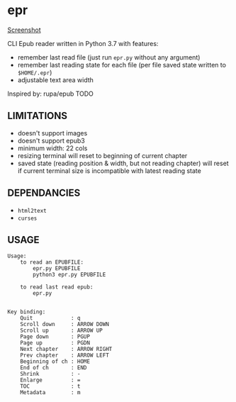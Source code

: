 # epr

[Screenshot]()

CLI Epub reader written in Python 3.7 with features:

- remember last read file (just run `epr.py` without any argument)
- remember last reading state for each file (per file saved state written to `$HOME/.epr`)
- adjustable text area width

Inspired by: rupa/epub TODO

## LIMITATIONS

- doesn't support images
- doesn't support epub3
- minimum width: 22 cols
- resizing terminal will reset to beginning of current chapter
- saved state (reading position & width, but not reading chapter) will reset 
  if current terminal size is incompatible with latest reading state

## DEPENDANCIES

- `html2text`
- `curses`

## USAGE

```
Usage:
    to read an EPUBFILE:
        epr.py EPUBFILE
        python3 epr.py EPUBFILE

    to read last read epub:
        epr.py


Key binding:
    Quit            : q
    Scroll down     : ARROW DOWN
    Scroll up       : ARROW UP
    Page down       : PGUP
    Page up         : PGDN
    Next chapter    : ARROW RIGHT
    Prev chapter    : ARROW LEFT
    Beginning of ch : HOME
    End of ch       : END
    Shrink          : -
    Enlarge         : =
    TOC             : t
    Metadata        : m
```

